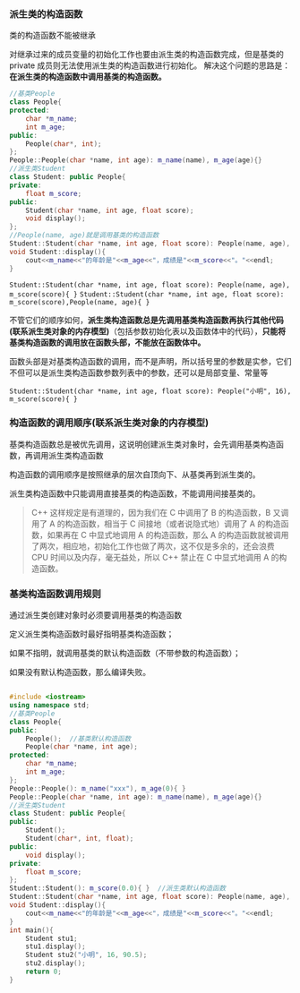 ### 派生类的构造函数

类的构造函数不能被继承

对继承过来的成员变量的初始化工作也要由派生类的构造函数完成，但是基类的 private 成员则无法使用派生类的构造函数进行初始化。
解决这个问题的思路是：**在派生类的构造函数中调用基类的构造函数。**

```c++
//基类People
class People{
protected:
    char *m_name;
    int m_age;
public:
    People(char*, int);
};
People::People(char *name, int age): m_name(name), m_age(age){}
//派生类Student
class Student: public People{
private:
    float m_score;
public:
    Student(char *name, int age, float score);
    void display();
};
//People(name, age)就是调用基类的构造函数
Student::Student(char *name, int age, float score): People(name, age), m_score(score){ }
void Student::display(){
    cout<<m_name<<"的年龄是"<<m_age<<"，成绩是"<<m_score<<"。"<<endl;
}
```

`Student::Student(char *name, int age, float score): People(name, age), m_score(score){ }`
`Student::Student(char *name, int age, float score): m_score(score),People(name, age){ }`

不管它们的顺序如何，**派生类构造函数总是先调用基类构造函数再执行其他代码(联系派生类对象的内存模型)**（包括参数初始化表以及函数体中的代码），**只能将基类构造函数的调用放在函数头部，不能放在函数体中。**

函数头部是对基类构造函数的调用，而不是声明，所以括号里的参数是实参，它们不但可以是派生类构造函数参数列表中的参数，还可以是局部变量、常量等

`Student::Student(char *name, int age, float score): People("小明", 16), m_score(score){ }`

### 构造函数的调用顺序(联系派生类对象的内存模型)

基类构造函数总是被优先调用，这说明创建派生类对象时，会先调用基类构造函数，再调用派生类构造函数

构造函数的调用顺序是按照继承的层次自顶向下、从基类再到派生类的。

派生类构造函数中只能调用直接基类的构造函数，不能调用间接基类的。

> C++ 这样规定是有道理的，因为我们在 C 中调用了 B 的构造函数，B 又调用了 A 的构造函数，相当于 C 间接地（或者说隐式地）调用了 A 的构造函数，如果再在 C 中显式地调用 A 的构造函数，那么 A 的构造函数就被调用了两次，相应地，初始化工作也做了两次，这不仅是多余的，还会浪费 CPU 时间以及内存，毫无益处，所以 C++ 禁止在 C 中显式地调用 A 的构造函数。

### 基类构造函数调用规则

通过派生类创建对象时必须要调用基类的构造函数

定义派生类构造函数时最好指明基类构造函数；

如果不指明，就调用基类的默认构造函数（不带参数的构造函数）；

如果没有默认构造函数，那么编译失败。

```c++

#include <iostream>
using namespace std;
//基类People
class People{
public:
    People();  //基类默认构造函数
    People(char *name, int age);
protected:
    char *m_name;
    int m_age;
};
People::People(): m_name("xxx"), m_age(0){ }
People::People(char *name, int age): m_name(name), m_age(age){}
//派生类Student
class Student: public People{
public:
    Student();
    Student(char*, int, float);
public:
    void display();
private:
    float m_score;
};
Student::Student(): m_score(0.0){ }  //派生类默认构造函数
Student::Student(char *name, int age, float score): People(name, age), m_score(score){ }
void Student::display(){
    cout<<m_name<<"的年龄是"<<m_age<<"，成绩是"<<m_score<<"。"<<endl;
}
int main(){
    Student stu1;
    stu1.display();
    Student stu2("小明", 16, 90.5);
    stu2.display();
    return 0;
}

```
